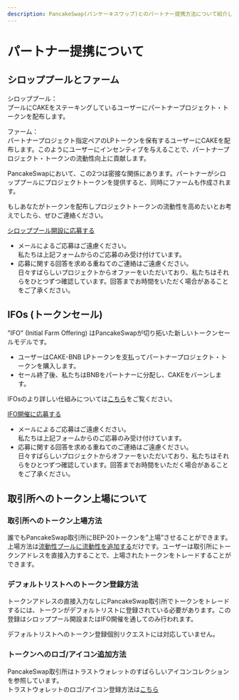 ```yaml
---
description: PancakeSwap(パンケーキスワップ)とのパートナー提携方法について紹介します。
---
```


# パートナー提携について

## シロッププールとファーム

シロッププール：\
プールにCAKEをステーキングしているユーザーにパートナープロジェクト・トークンを配布します。

ファーム：\
パートナープロジェクト指定ペアのLPトークンを保有するユーザーにCAKEを配布します。このようにユーザーにインセンティブを与えることで、パートナープロジェクト・トークンの流動性向上に貢献します。

PancakeSwapにおいて、この2つは密接な関係にあります。パートナーがシロッププールにプロジェクトトークンを提供すると、同時にファームも作成されます。

もしあなたがトークンを配布しプロジェクトトークンの流動性を高めたいとお考えでしたら、ぜひご連絡ください。

[シロッププール開設に応募する](https://docs.google.com/forms/d/e/1FAIpQLScGdT5rrVMr4WOWr08pvcroSeuIOtEJf1sVdQGVdcAOqryigQ/viewform)

* メールによるご応募はご遠慮ください。\
  私たちは上記フォームからのご応募のみ受け付けています。
* 応募に関する回答を求める重ねてのご連絡はご遠慮ください。\
  日々すばらしいプロジェクトからオファーをいただいており、私たちはそれらをひとつずつ確認しています。回答までお時間をいただく場合があることをご了承ください。

## IFOs (トークンセール)

"IFO" (Initial Farm Offering) はPancakeSwapが切り拓いた新しいトークンセールモデルです。

* ユーザーはCAKE-BNB LPトークンを支払ってパートナープロジェクト・トークンを購入します。
* セール終了後、私たちはBNBをパートナーに分配し、CAKEをバーンします。

IFOsのより詳しい仕組みについては[こちら](https://docs.pancakeswap.finance/v/japanese/products/ifo-initial-farm-offering/ifo-initial-farm-offering)をご覧ください。

[IFO開催に応募する](https://docs.google.com/forms/d/e/1FAIpQLScGdT5rrVMr4WOWr08pvcroSeuIOtEJf1sVdQGVdcAOqryigQ/viewform)

* メールによるご応募はご遠慮ください。\
  私たちは上記フォームからのご応募のみ受け付けています。
* 応募に関する回答を求める重ねてのご連絡はご遠慮ください。\
  日々すばらしいプロジェクトからオファーをいただいており、私たちはそれらをひとつずつ確認しています。回答までお時間をいただく場合があることをご了承ください。

## 取引所へのトークン上場について

### 取引所へのトークン上場方法

誰でもPancakeSwap取引所にBEP-20トークンを”上場”させることができます。\
上場方法は[流動性プールに流動性を追加する](https://docs.pancakeswap.finance/v/japanese/products/pancakeswap-exchange/pancakeswap-pools)だけです。ユーザーは取引所にトークンアドレスを直接入力することで、上場されたトークンをトレードすることができます。

### デフォルトリストへのトークン登録方法

トークンアドレスの直接入力なしにPancakeSwap取引所でトークンをトレードするには、トークンがデフォルトリストに登録されている必要があります。この登録はシロッププール開設またはIFO開催を通してのみ行われます。

デフォルトリストへのトークン登録個別リクエストには対応していません。&#x20;

### トークンへのロゴ/アイコン追加方法

PancakeSwap取引所はトラストウォレットのすばらしいアイコンコレクションを参照しています。\
トラストウォレットのロゴ/アイコン登録方法は[こちら](https://github.com/trustwallet/assets)
